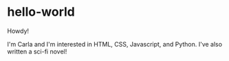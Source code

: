 # hello-world

Howdy!

I'm Carla and I'm interested in HTML, CSS, Javascript, and Python.
I've also written a sci-fi novel!
